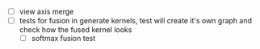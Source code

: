 - [ ] view axis merge
- [ ] tests for fusion in generate kernels, test will create it's own graph and check how the fused kernel looks
    - [ ] softmax fusion test